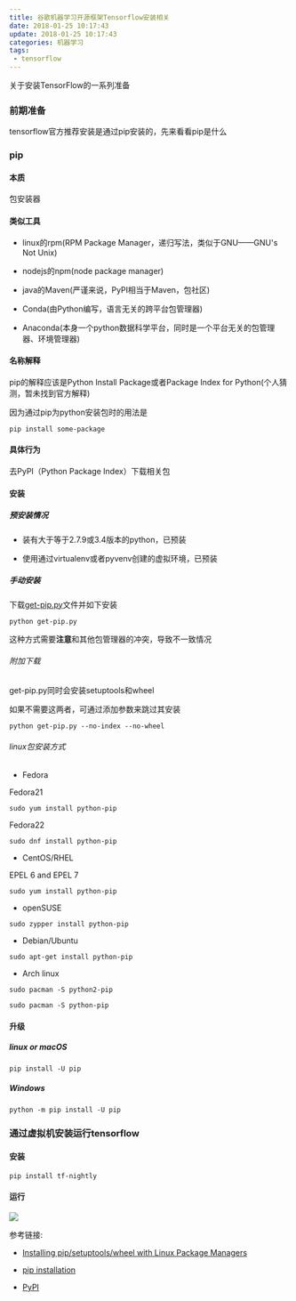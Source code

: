 ```yaml
---
title: 谷歌机器学习开源框架Tensorflow安装相关
date: 2018-01-25 10:17:43
update: 2018-01-25 10:17:43
categories: 机器学习
tags: 
 - tensorflow
---
```


关于安装TensorFlow的一系列准备

<!--more-->

### 前期准备

tensorflow官方推荐安装是通过pip安装的，先来看看pip是什么

### pip

#### 本质

包安装器

#### 类似工具

- linux的rpm(RPM Package Manager，递归写法，类似于GNU——GNU's Not Unix)

- nodejs的npm(node package manager)

- java的Maven(严谨来说，PyPI相当于Maven，包社区)

- Conda(由Python编写，语言无关的跨平台包管理器)

- Anaconda(本身一个python数据科学平台，同时是一个平台无关的包管理器、环境管理器)

#### 名称解释

pip的解释应该是Python Install Package或者Package Index for Python(个人猜测，暂未找到官方解释)

因为通过pip为python安装包时的用法是

```
pip install some-package
```

#### 具体行为

去PyPI（Python Package Index）下载相关包

#### 安装

##### 预安装情况

- 装有大于等于2.7.9或3.4版本的python，已预装

- 使用通过virtualenv或者pyvenv创建的虚拟环境，已预装

##### 手动安装

下载<a href="https://bootstrap.pypa.io/get-pip.py">get-pip.py</a>文件并如下安装

```
python get-pip.py
```

这种方式需要**注意**和其他包管理器的冲突，导致不一致情况

###### 附加下载

get-pip.py同时会安装setuptools和wheel

如果不需要这两者，可通过添加参数来跳过其安装

```
python get-pip.py --no-index --no-wheel
```

###### linux包安装方式

- Fedora

Fedora21

```
sudo yum install python-pip
```

Fedora22

```
sudo dnf install python-pip
```

- CentOS/RHEL

EPEL 6 and EPEL 7

```
sudo yum install python-pip
```

- openSUSE

```
sudo zypper install python-pip
```

- Debian/Ubuntu

```
sudo apt-get install python-pip
```

- Arch linux

```
sudo pacman -S python2-pip
```

```
sudo pacman -S python-pip
```

#### 升级

##### linux or macOS

```
pip install -U pip
```

##### Windows

```
python -m pip install -U pip
```

### 通过虚拟机安装运行tensorflow

#### 安装

```
pip install tf-nightly
```

#### 运行

![](http://trigolds.com/tf1.png)


参考链接:

- <a href="https://packaging.python.org/guides/installing-using-linux-tools/#installing-pip-setuptools-wheel-with-linux-package-managers">Installing pip/setuptools/wheel with Linux Package Managers</a>

- <a href="https://pip.pypa.io/en/stable/installing/">pip installation</a>

- <a href="https://pypi.python.org/pypi">PyPI</a>
